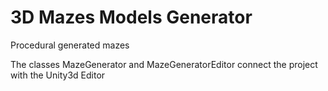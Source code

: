 # 3D Mazes Models Generator
Procedural generated mazes 

The classes MazeGenerator and MazeGeneratorEditor connect the project with the Unity3d Editor

